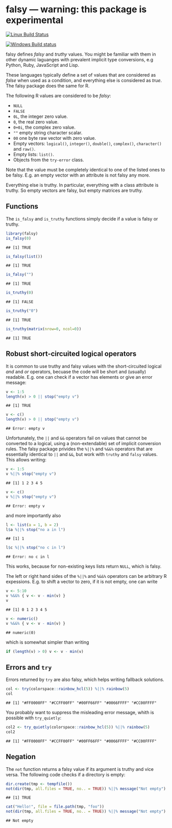 


# falsy — warning: this package is experimental

[![Linux Build Status](https://travis-ci.org/gaborcsardi/falsy.png?branch=master)](https://travis-ci.org/gaborcsardi/falsy)

[![Windows Build status](https://ci.appveyor.com/api/projects/status/cn0ooxtcame61mpu)](https://ci.appveyor.com/project/gaborcsardi/falsy)

falsy defines *falsy* and *truthy* values. You might be familiar with them
in other dynamic laguanges with prevalent implicit type conversions,
e.g Python, Ruby, JavaScript and Lisp.

These languages typically define a set of values that are considered as
*false* when used as a condition, and everything else is considered as
*true*. The falsy package does the same for R.

The following R values are considered to be *falsy*:
- `NULL`
- `FALSE`
- `0L`, the integer zero value.
- `0`, the real zero value.
- `0+0i`, the complex zero value.
- `""` empty string character scalar.
- `00` one byte raw vector with zero value.
- Empty vectors: `logical()`, `integer()`, `double()`, `complex()`,
  `character()` and `raw()`.
- Empty lists: `list()`.
- Objects from the `try-error` class.

Note that the value must be completely identical to one of the listed ones
to be falsy. E.g. an empty vector with an attribute is not falsy any more.

Everything else is truthy. In particular, everything with a class attribute
is truthy. So empty vectors are falsy, but empty matrices are truthy.

## Functions

The `is_falsy` and `is_truthy` functions simply decide if a value is falsy
or truthy.


```r
library(falsy)
is_falsy(0)
```

```
## [1] TRUE
```

```r
is_falsy(list())
```

```
## [1] TRUE
```

```r
is_falsy("")
```

```
## [1] TRUE
```

```r
is_truthy(0)
```

```
## [1] FALSE
```

```r
is_truthy("0")
```

```
## [1] TRUE
```

```r
is_truthy(matrix(nrow=0, ncol=0))
```

```
## [1] TRUE
```

## Robust short-circuited logical operators

It is common to use truthy and falsy values with the short-circuited
logical *and* and *or* operators, becuase the code will be short and
(usually) readable. E.g. one can check if a vector has elements or give an
error message:


```r
v <- 1:5
length(v) > 0 || stop("empty v")
```

```
## [1] TRUE
```

```r
v <- c()
length(v) > 0 || stop("empty v")
```

```
## Error: empty v
```

Unfortunately, the `||` and `&&` operators fail on values that cannot be
converted to a logical, using a (non-extendable) set of implicit conversion
rules. The falsy package privides the `%||%` and `%&&%` operators that are
essentially identical to `||` and `&&`, but work with `truthy` and `falsy`
values. This allows writing:


```r
v <- 1:5
v %||% stop("empty v")
```

```
## [1] 1 2 3 4 5
```

```r
v <- c()
v %||% stop("empty v")
```

```
## Error: empty v
```

and more importantly also 


```r
l <- list(a = 1, b = 2)
l$a %||% stop("no a in l")
```

```
## [1] 1
```

```r
l$c %||% stop("no c in l")
```

```
## Error: no c in l
```

This works, because for non-existing keys lists return `NULL`, which is
falsy.

The left or right hand sides of the `%||%` and `%&&%` operators can be
arbitrary R expessions. E.g. to shift a vector to zero, if it is not empty,
one can write


```r
v <- 5:10
v %&&% { v <- v - min(v) }
v
```

```
## [1] 0 1 2 3 4 5
```

```r
v <- numeric()
v %&&% { v <- v - min(v) }
```

```
## numeric(0)
```

which is somewhat simpler than writing


```r
if (length(v) > 0) v <- v - min(v)
```

## Errors and `try`

Errors returned by `try` are also falsy, which helps writing fallback
solutions.


```r
col <- try(colorspace::rainbow_hcl(5)) %||% rainbow(5)
col
```

```
## [1] "#FF0000FF" "#CCFF00FF" "#00FF66FF" "#0066FFFF" "#CC00FFFF"
```

You probably want to suppress the misleading error message, whith is
possible with `try_quietly`:


```r
col2 <- try_quietly(colorspace::rainbow_hcl(5)) %||% rainbow(5)
col2
```

```
## [1] "#FF0000FF" "#CCFF00FF" "#00FF66FF" "#0066FFFF" "#CC00FFFF"
```

## Negation

The `not` function returns a falsy value if its argument is truthy and
vice versa. The following code checks if a directory is empty:


```r
dir.create(tmp <- tempfile())
not(dir(tmp, all.files = TRUE, no.. = TRUE)) %||% message("Not empty")
```

```
## [1] TRUE
```

```r
cat("Hello!", file = file.path(tmp, "foo"))
not(dir(tmp, all.files = TRUE, no.. = TRUE)) %||% message("Not empty")
```

```
## Not empty
```
